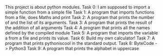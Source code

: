 This project is about python modules.
Task 0: I am supposed to import a simple function from a simple file
Task 1: A program that imports functions from a file, does Maths and print
Task 2: A program that prints the number of and the list of its arguments.
Task 3: A program that prints the result of the addition of all arguments
Task 4: A program that prints all the names defined by the compiled module
Task 5: A program that imports the variable a from a file and prints its value.
Task 6: Build my own calculator!
Task 7: A program that prints pythoniscool in the standard output.
Task 8: ByteCode -> Python3
Task 9: A program that prints the alphabet in uppercase
